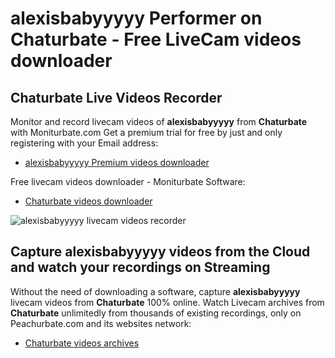 # alexisbabyyyyy Performer on Chaturbate - Free LiveCam videos downloader

## Chaturbate Live Videos Recorder

Monitor and record livecam videos of **alexisbabyyyyy** from **Chaturbate** with Moniturbate.com
Get a premium trial for free by just and only registering with your Email address:
* [alexisbabyyyyy Premium videos downloader](https://moniturbate.com/request-demo-licence-key.html)

Free livecam videos downloader - Moniturbate Software:
* [Chaturbate videos downloader](https://moniturbate.com/moniturbate-download-software.html)

![alexisbabyyyyy livecam videos recorder](https://peachurnet.com/templates/moniturbate-software.png)


## Capture alexisbabyyyyy videos from the Cloud and watch your recordings on Streaming

Without the need of downloading a software, capture **alexisbabyyyyy** livecam videos from **Chaturbate** 100% online.
Watch Livecam archives from **Chaturbate** unlimitedly from thousands of existing recordings, only on Peachurbate.com and its websites network:
* [Chaturbate videos archives](https://peachurnet.com/)